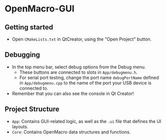 # OpenMacro-GUI


## Getting started
* Open `CMakeLists.txt` in QtCreator, using the "Open Project" button.

## Debugging
* In the top menu bar, select debug options from the Debug menu.
    * These buttons are connected to slots in `App/debugmenu.h`.
    * For serial port testing, change the port name `debugPortName` defined in `App/debugmenu.cpp` to the name of the port your USB device is connected to.
* Remember that you can also see the console in Qt Creator!

## Project Structure
* `App`: Contains GUI-related logic, as well as the `.ui` file that defines the UI layouts.
* `Core`: Contains OpenMacro data structures and functions.